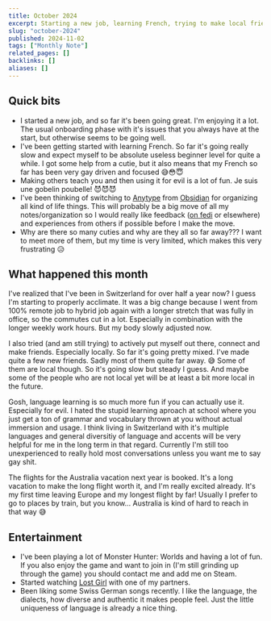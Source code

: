 ```yaml
---
title: October 2024
excerpt: Starting a new job, learning French, trying to make local friends and thinking about moving all my notes/life organizing around once again.
slug: "october-2024"
published: 2024-11-02
tags: ["Monthly Note"]
related_pages: []
backlinks: []
aliases: []
---
```


## Quick bits

- I started a new job, and so far it's been going great. I'm enjoying it a lot. The usual onboarding phase with it's issues that you always have at the start, but otherwise seems to be going well.
- I've been getting started with learning French. So far it's going really slow and expect myself to be absolute useless beginner level for quite a while. I got some help from a cutie, but it also means that my French so far has been very gay driven and focused 😅😳😇
- Making others teach you and then using it for evil is a lot of fun. Je suis une gobelin poubelle! 😈😈😈
- I've been thinking of switching to [Anytype](https://anytype.io) from [Obsidian](https://obsidian.md) for organizing all kind of life things. This will probably be a big move of all my notes/organization so I would really like feedback ([on fedi](https://tech.lgbt/@AliciaBytes/113411966649242495) or elsewhere) and experiences from others if possible before I make the move.
- Why are there so many cuties and why are they all so far away??? I want to meet more of them, but my time is very limited, which makes this very frustrating 😥

## What happened this month

I've realized that I've been in Switzerland for over half a year now? I guess I'm starting to properly acclimate. It was a big change because I went from 100% remote job to hybrid job again with a longer stretch that was fully in office, so the commutes cut in a lot. Especially in combination with the longer weekly work hours. But my body slowly adjusted now.

I also tried (and am still trying) to actively put myself out there, connect and make friends. Especially locally. So far it's going pretty mixed. I've made quite a few new friends. Sadly most of them quite far away. 😅 Some of them are local though. So it's going slow but steady I guess. And maybe some of the people who are not local yet will be at least a bit more local in the future.

Gosh, language learning is so much more fun if you can actually use it. Especially for evil. I hated the stupid learning aproach at school where you just get a ton of grammar and vocabulary thrown at you without actual immersion and usage. I think living in Switzerland with it's multiple languages and general diversitiy of language and accents will be very helpful for me in the long term in that regard. Currently I'm still too unexperienced to really hold most conversations unless you want me to say gay shit.

The flights for the Australia vacation next year is booked. It's a long vacation to make the long flight worth it, and I'm really excited already. It's my first time leaving Europe and my longest flight by far! Usually I prefer to go to places by train, but you know... Australia is kind of hard to reach in that way 😅

## Entertainment

- I've been playing a lot of Monster Hunter: Worlds and having a lot of fun. If you also enjoy the game and want to join in (I'm still grinding up through the game) you should contact me and add me on Steam.
- Started watching [Lost Girl](https://www.imdb.com/title/tt1429449/) with one of my partners.
- Been liking some Swiss German songs recently. I like the language, the dialects, how diverse and authentic it makes people feel. Just the little uniqueness of language is already a nice thing.

